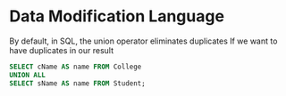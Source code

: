 # Data Modification Language

By default, in SQL, the union operator eliminates duplicates
If we want to have duplicates in our result
```sql
SELECT cName AS name FROM College
UNION ALL
SELECT sName AS name FROM Student; 
```